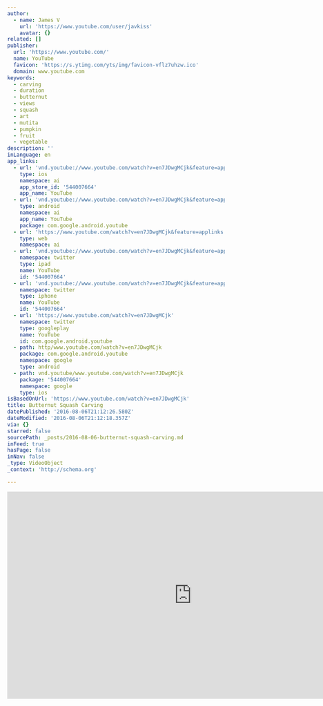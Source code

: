 ```yaml
---
author:
  - name: James V
    url: 'https://www.youtube.com/user/javkiss'
    avatar: {}
related: []
publisher:
  url: 'https://www.youtube.com/'
  name: YouTube
  favicon: 'https://s.ytimg.com/yts/img/favicon-vflz7uhzw.ico'
  domain: www.youtube.com
keywords:
  - carving
  - duration
  - butternut
  - views
  - squash
  - art
  - mutita
  - pumpkin
  - fruit
  - vegetable
description: ''
inLanguage: en
app_links:
  - url: 'vnd.youtube://www.youtube.com/watch?v=en7JDwgMCjk&feature=applinks'
    type: ios
    namespace: ai
    app_store_id: '544007664'
    app_name: YouTube
  - url: 'vnd.youtube://www.youtube.com/watch?v=en7JDwgMCjk&feature=applinks'
    type: android
    namespace: ai
    app_name: YouTube
    package: com.google.android.youtube
  - url: 'https://www.youtube.com/watch?v=en7JDwgMCjk&feature=applinks'
    type: web
    namespace: ai
  - url: 'vnd.youtube://www.youtube.com/watch?v=en7JDwgMCjk&feature=applinks'
    namespace: twitter
    type: ipad
    name: YouTube
    id: '544007664'
  - url: 'vnd.youtube://www.youtube.com/watch?v=en7JDwgMCjk&feature=applinks'
    namespace: twitter
    type: iphone
    name: YouTube
    id: '544007664'
  - url: 'https://www.youtube.com/watch?v=en7JDwgMCjk'
    namespace: twitter
    type: googleplay
    name: YouTube
    id: com.google.android.youtube
  - path: http/www.youtube.com/watch?v=en7JDwgMCjk
    package: com.google.android.youtube
    namespace: google
    type: android
  - path: vnd.youtube/www.youtube.com/watch?v=en7JDwgMCjk
    package: '544007664'
    namespace: google
    type: ios
isBasedOnUrl: 'https://www.youtube.com/watch?v=en7JDwgMCjk'
title: Butternut Squash Carving
datePublished: '2016-08-06T21:12:26.580Z'
dateModified: '2016-08-06T21:12:18.357Z'
via: {}
starred: false
sourcePath: _posts/2016-08-06-butternut-squash-carving.md
inFeed: true
hasPage: false
inNav: false
_type: VideoObject
_context: 'http://schema.org'

---
```

<iframe src="https://cdn.embedly.com/widgets/media.html?src=https%3A%2F%2Fwww.youtube.com%2Fembed%2Fen7JDwgMCjk%3Ffeature%3Doembed&amp;url=http%3A%2F%2Fwww.youtube.com%2Fwatch%3Fv%3Den7JDwgMCjk&amp;image=https%3A%2F%2Fi.ytimg.com%2Fvi%2Fen7JDwgMCjk%2Fhqdefault.jpg&amp;key=b7d04c9b404c499eba89ee7072e1c4f7&amp;type=text%2Fhtml&amp;schema=youtube" width="854" height="480" scrolling="no" frameborder="0" allowfullscreen="" style=""></iframe>